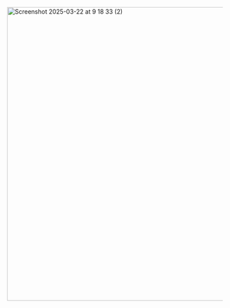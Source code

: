 <img width="685" alt="Screenshot 2025-03-22 at 9 18 33 (2)" src="https://github.com/user-attachments/assets/ced1bec2-275c-41a1-b171-6db8f3a88341" />
